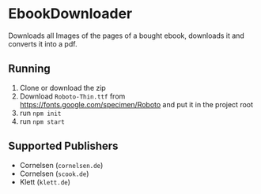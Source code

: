 # EbookDownloader

Downloads all Images of the pages of a bought ebook, downloads it and converts it into a pdf.

## Running

1. Clone or download the zip
2. Download `Roboto-Thin.ttf` from https://fonts.google.com/specimen/Roboto and put it in the project root
3. run `npm init`
4. run `npm start` 

## Supported Publishers
- Cornelsen (`cornelsen.de`)
- Cornelsen (`scook.de`)
- Klett (`klett.de`)